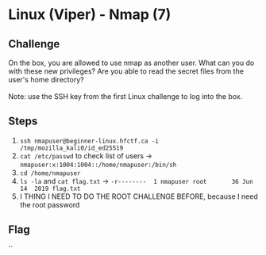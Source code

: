 # Linux (Viper) - Nmap (7)

## Challenge
On the box, you are allowed to use nmap as another user. What can you do with these new privileges? Are you able to read the secret files from the user's home directory?
<br><br>
Note: use the SSH key from the first Linux challenge to log into the box.

## Steps
1. `ssh nmapuser@beginner-linux.hfctf.ca -i /tmp/mozilla_kali0/id_ed25519`
2. `cat /etc/passwd` to check list of users -> `nmapuser:x:1004:1004::/home/nmapuser:/bin/sh`
3. `cd /home/nmapuser`
4. `ls -la` and `cat flag.txt` -> `-r--------  1 nmapuser root       36 Jun 14  2019 flag.txt`
5. I THING I NEED TO DO THE ROOT CHALLENGE BEFORE, because I need the root password

## Flag
``
